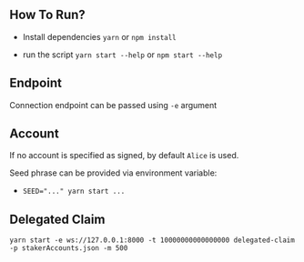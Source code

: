 ## How To Run?
* Install dependencies `yarn` or `npm install`
- run the script `yarn start --help` or `npm start --help`

## Endpoint

Connection endpoint can be passed using `-e` argument

## Account

If no account is specified as signed, by default `Alice` is used.

Seed phrase can be provided via environment variable:
- `SEED="..." yarn start ...`

## Delegated Claim

`yarn start -e ws://127.0.0.1:8000 -t 10000000000000000 delegated-claim -p stakerAccounts.json -m 500`